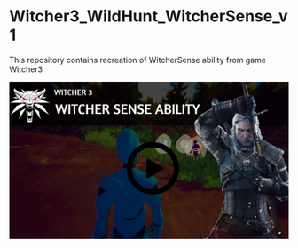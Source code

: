 # Witcher3_WildHunt_WitcherSense_v1

This repository contains recreation of WitcherSense ability from game Witcher3 

 
[![IMAGE ALT TEXT](Witcher.jpg)](https://www.youtube.com/watch?v=loF59NwRn9Q "Witcher 3 ")
